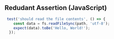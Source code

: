  ## Redudant Assertion (JavaScript)

```javascript 
 test('should read the file contents', () => {
    const data = fs.readFileSync(path, 'utf-8');
    expect(data).toBe('Hello, World!');
  });